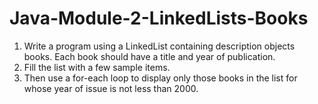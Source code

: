 # Java-Module-2-LinkedLists-Books
1. Write a program using a LinkedList containing description objects
books. Each book should have a title and year of publication.
2. Fill the list with a few sample items.
3. Then use a for-each loop to display only those books in the list for
whose year of issue is not less than 2000.
